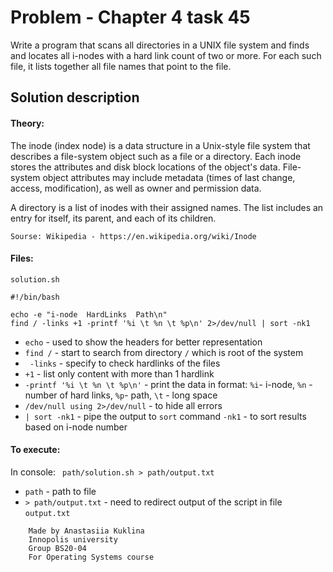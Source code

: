 # Problem - Chapter 4 task 45
Write a program that scans all directories in a UNIX file system and finds and locates all i-nodes with a hard link count of two or more. For each such file, it lists together all file names that point to the file.

## Solution description

#### Theory:
The inode (index node) is a data structure in a Unix-style file system that describes a file-system object such as a file or a directory. Each inode stores the attributes and disk block locations of the object's data. File-system object attributes may include metadata (times of last change, access, modification), as well as owner and permission data.

A directory is a list of inodes with their assigned names. The list includes an entry for itself, its parent, and each of its children. 

```Sourse: Wikipedia - https://en.wikipedia.org/wiki/Inode```

#### Files: 
```solution.sh```
```
#!/bin/bash

echo -e "i-node  HardLinks  Path\n"
find / -links +1 -printf '%i \t %n \t %p\n' 2>/dev/null | sort -nk1
```

* `echo` - used to show the headers for better representation
* `find /` - start to search from directory `/` which is root of the system
* ` -links` - specify to check hardlinks of the files
* `+1` - list only content with more than 1 hardlink
* `-printf '%i \t %n \t %p\n'` - print the data in format: `%i`- i-node, `%n` - number of hard links, `%p`- path, `\t` - long space
* `/dev/null using 2>/dev/null` - to hide all errors
* `| sort -nk1` - pipe the output to `sort` command `-nk1` - to sort results based on i-node number


#### To execute:
In console: 
` path/solution.sh > path/output.txt`
* `path` - path to file
* `> path/output.txt` - need to redirect output of the script in file `output.txt`

```
    Made by Anastasiia Kuklina 
    Innopolis university
    Group BS20-04
    For Operating Systems course
```
